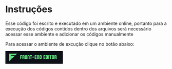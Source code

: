 # Instruções

Esse código foi escrito e executado em um ambiente online, portanto para a execução dos códigos contidos dentro dos arquivos será necessário acessar esse ambiente e adicionar os códigos manualmente

Para acessar o ambiente de excução clique no botão abaixo:

[![Button Front-End editor](https://github.com/Thamine-sumaya/-nlw-unite/blob/main/srce/button%20front-end%20editor.png?raw=true)](https://www.fronteditor.dev)
